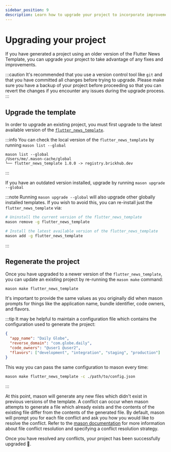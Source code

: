 ```yaml
---
sidebar_position: 9
description: Learn how to upgrade your project to incorporate improvements in the toolkit.
---
```


# Upgrading your project

If you have generated a project using an older version of the Flutter News Template, you can upgrade your project to take advantage of any fixes and improvements.

:::caution
It's recommended that you use a version control tool like `git` and that you have committed all changes before trying to upgrade. Please make sure you have a backup of your project before proceeding so that you can revert the changes if you encounter any issues during the upgrade process.
:::

## Upgrade the template

In order to upgrade an existing project, you must first upgrade to the latest available version of the [`flutter_news_template`](https://brickhub.dev/bricks/flutter_news_template).

:::info
You can check the local version of the `flutter_news_template` by running `mason list --global`

```
mason list --global
/Users/me/.mason-cache/global
└── flutter_news_template 1.0.0 -> registry.brickhub.dev
```

:::

If you have an outdated version installed, upgrade by running `mason upgrade --global`

:::note
Running `mason upgrade --global` will also upgrade other globally installed templates. If you wish to avoid this, you can re-install just the `flutter_news_template` via:

```sh
# Uninstall the current version of the flutter_news_template
mason remove -g flutter_news_template

# Install the latest available version of the flutter_news_template
mason add -g flutter_news_template
```

:::

## Regenerate the project

Once you have upgraded to a newer version of the `flutter_news_template`, you can update an existing project by re-running the `mason make` command:

```sh
mason make flutter_news_template
```

It's important to provide the same values as you originally did when mason prompts for things like the application name, bundle identifier, code owners, and flavors.

:::tip
It may be helpful to maintain a configuration file which contains the configuration used to generate the project:

```json
{
  "app_name": "Daily Globe",
  "reverse_domain": "com.globe.daily",
  "code_owners": "@user1 @user2",
  "flavors": ["development", "integration", "staging", "production"]
}
```

This way you can pass the same configuration to mason every time:

```sh
mason make flutter_news_template -c ./path/to/config.json
```

:::

At this point, mason will generate any new files which didn't exist in previous versions of the template. A conflict can occur when mason attempts to generate a file which already exists and the contents of the existing file differ from the contents of the generated file. By default, mason will prompt you for each file conflict and ask you how you would like to resolve the conflict. Refer to the [mason documentation](https://docs.brickhub.dev/mason-make#file-conflict-resolution-%EF%B8%8F) for more information about file conflict resolution and specifying a conflict resolution strategy.

Once you have resolved any conflicts, your project has been successfully upgraded 🎉.
